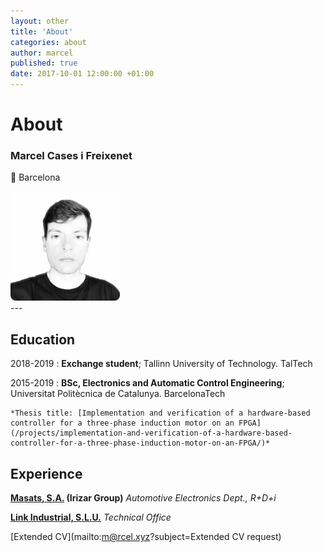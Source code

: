 ```yaml
---
layout: other
title: 'About'
categories: about
author: marcel
published: true
date: 2017-10-01 12:00:00 +01:00
---
```

# About

### Marcel Cases i Freixenet
&#x1F4CD; Barcelona
    
<img src="/images/marcel.jpg" alt="drawing" width="175" style="border-radius: 5%;" />
<br/>
---  

Education
---------

2018-2019
:   **Exchange student**; Tallinn University of Technology. TalTech     
      
      
2015-2019
:   **BSc, Electronics and Automatic Control Engineering**; Universitat Politècnica de Catalunya. BarcelonaTech

    *Thesis title: [Implementation and verification of a hardware-based controller for a three-phase induction motor on an FPGA](/projects/implementation-and-verification-of-a-hardware-based-controller-for-a-three-phase-induction-motor-on-an-FPGA/)*

Experience
----------

**[Masats, S.A.](http://www.masats.es/en/) (Irizar Group)** _Automotive Electronics Dept., R+D+i_

**[Link Industrial, S.L.U.](http://www.linkindustrial.es/web/en/)** _Technical Office_

[Extended CV](mailto:m@rcel.xyz?subject=Extended CV request)
